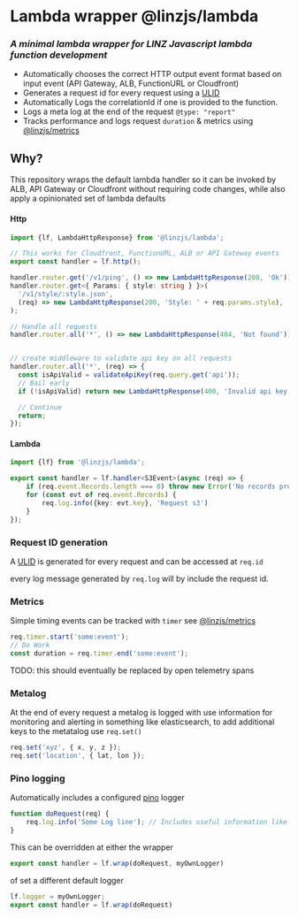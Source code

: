 # Lambda wrapper @linzjs/lambda
### _A minimal lambda wrapper for LINZ Javascript lambda function development_

* Automatically chooses the correct HTTP output event format based on input event (API Gateway, ALB, FunctionURL or Cloudfront)
* Generates a request id for every request using a [ULID](https://github.com/ulid/spec) 
* Automatically Logs the correlationId if one is provided to the function.
* Logs a meta log at the end of the request `@type: "report"`
* Tracks performance and logs request `duration` & metrics using [@linzjs/metrics](https://www.npmjs.com/package/@linzjs/metrics)

## Why?

This repository wraps the default lambda handler so it can be invoked by ALB, API Gateway or Cloudfront without requiring code changes, while also apply a opinionated set of lambda defaults


#### Http
```typescript
import {lf, LambdaHttpResponse} from '@linzjs/lambda';

// This works for Cloudfront, FunctionURL, ALB or API Gateway events
export const handler = lf.http();

handler.router.get('/v1/ping', () => new LambdaHttpResponse(200, 'Ok'));
handler.router.get<{ Params: { style: string } }>(
  '/v1/style/:style.json',
  (req) => new LambdaHttpResponse(200, 'Style: ' + req.params.style),
);

// Handle all requests
handler.router.all('*', () => new LambdaHttpResponse(404, 'Not found'));


// create middleware to validate api key on all requests
handler.router.all('*', (req) => {
  const isApiValid = validateApiKey(req.query.get('api'));
  // Bail early
  if (!isApiValid) return new LambdaHttpResponse(400, 'Invalid api key');

  // Continue
  return;
});

```

#### Lambda
```typescript
import {lf} from '@linzjs/lambda';

export const handler = lf.handler<S3Event>(async (req) => {
    if (req.event.Records.length === 0) throw new Error('No records provided');
    for (const evt of req.event.Records) {
        req.log.info({key: evt.key}, 'Request s3')
    }
});
```


### Request ID generation

A [ULID](https://github.com/ulid/spec) is generated for every request and can be accessed at `req.id` 

every log message generated by `req.log` will by include the request id.


### Metrics

Simple timing events can be tracked with `timer` see [@linzjs/metrics](https://www.npmjs.com/package/@linzjs/metrics)

```typescript
req.timer.start('some:event');
// Do Work
const duration = req.timer.end('some:event');
```

TODO: this should eventually be replaced by open telemetry spans


### Metalog

At the end of every request a metalog is logged with use information for monitoring and alerting in something like elasticsearch, to add additional keys to the metatalog use `req.set()`

```typescript
req.set('xyz', { x, y, z });
req.set('location', { lat, lon });
```

### Pino logging

Automatically includes a configured [pino](https://github.com/pinojs/pino) logger

```typescript
function doRequest(req) {
    req.log.info('Some Log line'); // Includes useful information like requestId
}
```

This can be overridden at either the wrapper
```typescript
export const handler = lf.wrap(doRequest, myOwnLogger)
```

of set a different default logger
```typescript
lf.logger = myOwnLogger;
export const handler = lf.wrap(doRequest)
```
